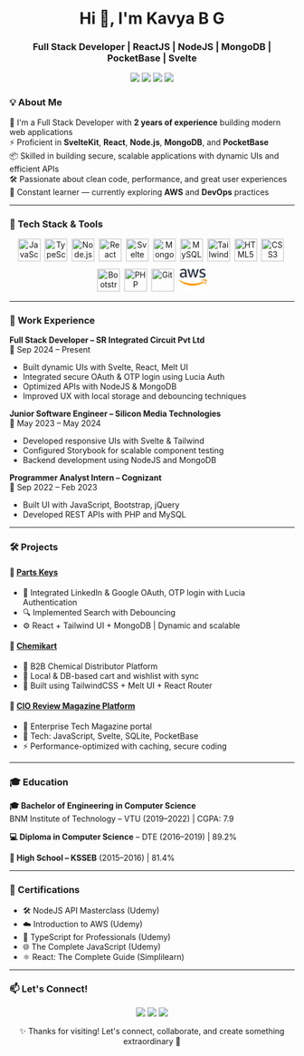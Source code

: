 <h1 align="center">Hi 👋, I'm Kavya B G</h1>
<h3 align="center">Full Stack Developer | ReactJS | NodeJS | MongoDB | PocketBase | Svelte</h3>

<p align="center">
  <a href="mailto:kavyashetty109@gmail.com"><img src="https://img.shields.io/badge/Email-kavyashetty109@gmail.com-D14836?style=flat&logo=gmail&logoColor=white" /></a>
  <a href="https://github.com/kavyabg"><img src="https://img.shields.io/badge/GitHub-kavyabg-181717?style=flat&logo=github" /></a>
  <a href="https://www.linkedin.com/in/kavya-bg"><img src="https://img.shields.io/badge/LinkedIn-Kavya_BG-0077B5?style=flat&logo=linkedin" /></a>
  <img src="https://img.shields.io/badge/Location-Bengaluru-orange?style=flat&logo=google-maps" />
</p>


### 💡 About Me

🔭 I'm a Full Stack Developer with **2 years of experience** building modern web applications  
⚡ Proficient in **SvelteKit**, **React**, **Node.js**, **MongoDB**, and **PocketBase**  
📦 Skilled in building secure, scalable applications with dynamic UIs and efficient APIs  
🛠️ Passionate about clean code, performance, and great user experiences  
🌱 Constant learner — currently exploring **AWS** and **DevOps** practices

---

### 🧰 Tech Stack & Tools

<p align="center">
  <img src="https://cdn.jsdelivr.net/gh/devicons/devicon/icons/javascript/javascript-original.svg" title="JavaScript" width="40" height="40"/>&nbsp;
  <img src="https://cdn.jsdelivr.net/gh/devicons/devicon/icons/typescript/typescript-original.svg" title="TypeScript" width="40" height="40"/>&nbsp;
  <img src="https://cdn.jsdelivr.net/gh/devicons/devicon/icons/nodejs/nodejs-original.svg" title="Node.js" width="40" height="40"/>&nbsp;
  <img src="https://cdn.jsdelivr.net/gh/devicons/devicon/icons/react/react-original.svg" title="React" width="40" height="40"/>&nbsp;
  <img src="https://cdn.jsdelivr.net/gh/devicons/devicon/icons/svelte/svelte-original.svg" title="Svelte" width="40" height="40"/>&nbsp;
  <img src="https://cdn.jsdelivr.net/gh/devicons/devicon/icons/mongodb/mongodb-original.svg" title="MongoDB" width="40" height="40"/>&nbsp;
  <img src="https://cdn.jsdelivr.net/gh/devicons/devicon/icons/mysql/mysql-original.svg" title="MySQL" width="40" height="40"/>&nbsp;
  <img src="https://cdn.jsdelivr.net/gh/devicons/devicon/icons/tailwindcss/tailwindcss-original.svg" title="Tailwind CSS" width="40" height="40"/>&nbsp;
  <img src="https://cdn.jsdelivr.net/gh/devicons/devicon/icons/html5/html5-original.svg" title="HTML5" width="40" height="40"/>&nbsp;
  <img src="https://cdn.jsdelivr.net/gh/devicons/devicon/icons/css3/css3-original.svg" title="CSS3" width="40" height="40"/>&nbsp;
  <img src="https://cdn.jsdelivr.net/gh/devicons/devicon/icons/bootstrap/bootstrap-original.svg" title="Bootstrap" width="40" height="40"/>&nbsp;
  <img src="https://cdn.jsdelivr.net/gh/devicons/devicon/icons/php/php-original.svg" title="PHP" width="40" height="40"/>&nbsp;
  <img src="https://cdn.jsdelivr.net/gh/devicons/devicon/icons/git/git-original.svg" title="Git" width="40" height="40"/>&nbsp;
  <img src="https://raw.githubusercontent.com/devicons/devicon/master/icons/amazonwebservices/amazonwebservices-original-wordmark.svg" title="AWS" width="50" height="50"/>
</p>

---

### 💼 Work Experience

**Full Stack Developer – SR Integrated Circuit Pvt Ltd**  
📅 Sep 2024 – Present  
- Built dynamic UIs with Svelte, React, Melt UI  
- Integrated secure OAuth & OTP login using Lucia Auth  
- Optimized APIs with NodeJS & MongoDB  
- Improved UX with local storage and debouncing techniques

**Junior Software Engineer – Silicon Media Technologies**  
📅 May 2023 – May 2024  
- Developed responsive UIs with Svelte & Tailwind  
- Configured Storybook for scalable component testing  
- Backend development using NodeJS and MongoDB

**Programmer Analyst Intern – Cognizant**  
📅 Sep 2022 – Feb 2023  
- Built UI with JavaScript, Bootstrap, jQuery  
- Developed REST APIs with PHP and MySQL

---

### 🛠️ Projects

#### 🔹 [Parts Keys](https://beta.partskeys.com/)
- 🔐 Integrated LinkedIn & Google OAuth, OTP login with Lucia Authentication  
- 🔍 Implemented Search with Debouncing  
- ⚙️ React + Tailwind UI + MongoDB | Dynamic and scalable

#### 🔹 [Chemikart](https://chemikart.partskeys.com/)
- 🧪 B2B Chemical Distributor Platform  
- 🛒 Local & DB-based cart and wishlist with sync  
- 🎨 Built using TailwindCSS + Melt UI + React Router

#### 🔹 [CIO Review Magazine Platform](https://www.cioreview.com/)
- 📰 Enterprise Tech Magazine portal  
- 💾 Tech: JavaScript, Svelte, SQLite, PocketBase  
- ⚡ Performance-optimized with caching, secure coding

---

### 🎓 Education

**🎓 Bachelor of Engineering in Computer Science**  
BNM Institute of Technology – VTU (2019–2022) | CGPA: 7.9  

**💻 Diploma in Computer Science** – DTE (2016–2019) | 89.2%  

**📘 High School – KSSEB** (2015–2016) | 81.4%

---

### 📜 Certifications

- 🛠 NodeJS API Masterclass (Udemy)  
- ☁️ Introduction to AWS (Udemy)  
- 🧩 TypeScript for Professionals (Udemy)  
- 🌐 The Complete JavaScript (Udemy)  
- ⚛️ React: The Complete Guide (Simplilearn)

---

### 📫 Let's Connect!

<p align="center">
  <a href="mailto:kavyashetty109@gmail.com"><img src="https://img.shields.io/badge/Gmail-kavyashetty109@gmail.com-red?style=for-the-badge&logo=gmail&logoColor=white" /></a>
  <a href="https://www.linkedin.com/in/kavya-bg"><img src="https://img.shields.io/badge/LinkedIn-Kavya_BG-blue?style=for-the-badge&logo=linkedin" /></a>
  <a href="https://github.com/kavyabg"><img src="https://img.shields.io/badge/GitHub-kavyabg-181717?style=for-the-badge&logo=github" /></a>
</p>


<p align="center">✨ Thanks for visiting! Let's connect, collaborate, and create something extraordinary 🚀</p>
